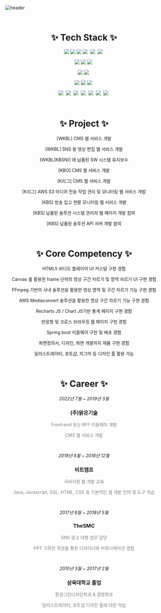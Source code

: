 
![header](https://capsule-render.vercel.app/api?type=waving&color=0:C2306C,100:5571FD&height=180&text=간결함을%20좋아하는%20Front-end%20Developer&fontSize=35&fontColor=fff&fontAlignY=35&animation=twinkling)

<!-- 
    *************
    ************* 기술 스택
    *************
 -->
<br/>
<h1 align="center">✨ Tech Stack ✨</h1>

<p align="center"><img src="https://img.shields.io/badge/JavaScript-F03C87?style=flat-square&logo=JavaScript&logoColor=yellow"/>&nbsp<img src="https://img.shields.io/badge/Typescript-F03C87?style=flat-square&logo=Typescript&logoColor=5571FD"/>&nbsp<img src="https://img.shields.io/badge/React-F03C87?style=flat-square&logo=React&logoColor=61DAFB"/>&nbsp<img src="https://img.shields.io/badge/NextJS-F03C87?style=flat-square&logo=next.js&logoColor=000000"/>&nbsp
<img src="https://img.shields.io/badge/Electron-F03C87?style=flat-square&logo=electron&logoColor=47848F"/>&nbsp
<img src="https://img.shields.io/badge/Webpack-F03C87?style=flat-square&logo=webpack&logoColor=8DD6F9"/>&nbsp
</p>
<p align="center"><img src="https://img.shields.io/badge/Tailwind CSS-F03C87?style=flat-square&logo=Tailwind CSS&logoColor=06B6D4"/>&nbsp<img src="https://img.shields.io/badge/Bootstrap-F03C87?style=flat-square&logo=Bootstrap&logoColor=7952B3"/>&nbsp<img src="https://img.shields.io/badge/Material UI-F03C87?style=flat-square&logo=mui&logoColor=007FFF"/>&nbsp
</p>
<p align="center">
<img src="https://img.shields.io/badge/Java-5571FD?style=flat-square&logo=openjdk&logoColor=white"/>&nbsp<img src="https://img.shields.io/badge/Spring Boot-5571FD?style=flat-square&logo=spring boot&logoColor=green"/>&nbsp
</p>
<p align="center">
<img src="https://img.shields.io/badge/Apache Tomcat-5571FD?style=flat-square&logo=Apache Tomcat&logoColor=F8DC75"/>&nbsp<img src="https://img.shields.io/badge/Nginx-5571FD?style=flat-square&logo=nginx&logoColor=green"/>&nbsp<img src="https://img.shields.io/badge/Docker-5571FD?style=flat-square&logo=docker&logoColor=2496ED"/>&nbsp
</p>
<p align="center">
<img src="https://img.shields.io/badge/AWS S3-232F3E?style=flat-square&logo=amazon aws&logoColor=yellow"/>&nbsp
<img src="https://img.shields.io/badge/AWS Cloudfront-232F3E?style=flat-square&logo=amazon aws&logoColor=yellow"/>&nbsp
<img src="https://img.shields.io/badge/AWS Amplify-232F3E?style=flat-square&logo=amazon aws&logoColor=yellow"/>&nbsp
<img src="https://img.shields.io/badge/AWS EC2-232F3E?style=flat-square&logo=amazon aws&logoColor=yellow"/>&nbsp
<img src="https://img.shields.io/badge/AWS Mediaconvert-232F3E?style=flat-square&logo=amazon aws&logoColor=yellow"/>&nbsp
<img src="https://img.shields.io/badge/AWS Lambda-232F3E?style=flat-square&logo=amazon aws&logoColor=yellow"/>&nbsp
<img src="https://img.shields.io/badge/AWS EventBridge-232F3E?style=flat-square&logo=amazon aws&logoColor=yellow"/>&nbsp
</p>

<!-- 
    *************
    ************* 진행 프로젝트
    *************
 -->
<br />
<h1 align="center">✨ Project ✨</h1>

<p align="center">[WKBL] CMS 웹 서비스 개발</p>
<p align="center">[WKBL] SNS 용 영상 편집 웹 서비스 개발</p>
<p align="center">[WKBL(KBSN)] 에 납품된 SW 시스템 유지보수</p>
<p align="center">[KBO] CMS 웹 서비스 개발</p>
<p align="center">[K리그] CMS 웹 서비스 개발</p>
<p align="center">[K리그] AWS S3 미디어 전송 작업 관리 및 모니터링 웹 서비스 개발</p>
<p align="center">[KBS] 방송 입고 현황 모니터링 웹 서비스 개발</p>
<p align="center">[KBS] 납품된 솔루션 시스템 관리자 웹 페이지 개발 참여</p>
<p align="center">[KBS] 납품된 솔루션 API 서버 개발 참여</p>


<!-- 
    *************
    ************* 핵심 역량
    *************
 -->
<br />
<h1 align="center">✨ Core Competency ✨</h1>

<p align="center">HTML5 비디오 플레이어 UI 커스텀 구현 경험</p>
<p align="center">Canvas 를 활용한 frame 단위의 영상 구간 자르기 및 영역 자르기 UI 구현 경험</p>
<p align="center">FFmpeg 기반의 사내 솔루션을 활용한 영상 영역 및 구간 자르기 기능 구현 경험</p>
<p align="center">AWS Mediaconvert 솔루션을 활용한 영상 구간 자르기 기능 구현 경험 </p>
<p align="center">Recharts JS / Chart JS기반 통계 페이지 구현 경험</p>
<p align="center">반응형 및 크로스 브라우징 웹 페이지 구현 경험</p>
<p align="center">Spring boot 미들웨어 구현 및 배포 경험</p>
<p align="center">화면정의서, 디자인, 화면 개발까지 제품 구현 경험</p>
<p align="center">일러스트레이터, 포토샵, 피그마 등 디자인 툴 활용 가능</p>

<!-- 
    *************
    ************* 경력
    *************
 -->
<br />
<h1 align="center">✨ Career ✨</h1>

_<p align="center">2022년 7월 ~ 2019년 3월</p>_

<h3 align="center">(주)맑은기술</h3>
<p align="center" style="color: grey">Front-end 또는 BFF 미들웨어 개발</p>
<p align="center" style="color: grey">CMS 웹 서비스 개발</p>

<br/>

_<p align="center">2018년 6월 ~ 2018년 12월</p>_
<h3 align="center">비트캠프</h3>
<p align="center" style="color: grey">국비지원 웹 개발 교육</p>
<p align="center" style="color: grey">Java, Javascript, SQL, HTML, CSS 등 기본적인 웹 개발 언어 및 도구 학습</p>

<br/>

_<p align="center">2017년 8월 ~ 2018년 5월</p>_
<h3 align="center">TheSMC</h3>
<p align="center" style="color: grey">SNS 광고 대행 업무 담당</p>
<p align="center" style="color: grey">PPT 기획안 작성을 통한 디자이너와 커뮤니케이션 경험</p>

<br/>

_<p align="center">2010년 3월 ~ 2017년 2월</p>_
<h3 align="center">삼육대학교 졸업</h3>
<p align="center" style="color: grey">환경그린디자인학과 & 경영학과</p>
<p align="center" style="color: grey">일러스트레이터, 포토샵 디자인 툴에 대한 학습</p>

